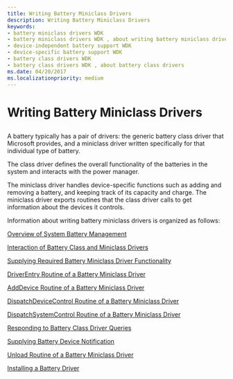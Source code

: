 ```yaml
---
title: Writing Battery Miniclass Drivers
description: Writing Battery Miniclass Drivers
keywords:
- battery miniclass drivers WDK
- battery miniclass drivers WDK , about writing battery miniclass drivers
- device-independent battery support WDK
- device-specific battery support WDK
- battery class drivers WDK
- battery class drivers WDK , about battery class drivers
ms.date: 04/20/2017
ms.localizationpriority: medium
---
```


# Writing Battery Miniclass Drivers


## <span id="ddk_writing_battery_miniclass_drivers_dg"></span><span id="DDK_WRITING_BATTERY_MINICLASS_DRIVERS_DG"></span>


A battery typically has a pair of drivers: the generic battery class driver that Microsoft provides, and a miniclass driver written specifically for that individual type of battery.

The class driver defines the overall functionality of the batteries in the system and interacts with the power manager.

The miniclass driver handles device-specific functions such as adding and removing a battery, and keeping track of its capacity and charge. The miniclass driver exports routines that the class driver calls to get information about the devices it controls.

Information about writing battery miniclass drivers is organized as follows:

[Overview of System Battery Management](overview-of-system-battery-management.md)

[Interaction of Battery Class and Miniclass Drivers](interaction-of-battery-class-and-miniclass-drivers.md)

[Supplying Required Battery Miniclass Driver Functionality](supplying-required-battery-miniclass-driver-functionality.md)

[DriverEntry Routine of a Battery Miniclass Driver](driverentry-routine-of-a-battery-miniclass-driver.md)

[AddDevice Routine of a Battery Miniclass Driver](adddevice-routine-of-a-battery-miniclass-driver.md)

[DispatchDeviceControl Routine of a Battery Miniclass Driver](dispatchdevicecontrol-routine-of-a-battery-miniclass-driver.md)

[DispatchSystemControl Routine of a Battery Miniclass Driver](dispatchsystemcontrol-routine-of-a-battery-miniclass-driver.md)

[Responding to Battery Class Driver Queries](responding-to-battery-class-driver-queries.md)

[Supplying Battery Device Notification](supplying-battery-device-notification.md)

[Unload Routine of a Battery Miniclass Driver](unload-routine-of-a-battery-miniclass-driver.md)

[Installing a Battery Driver](installing-a-battery-driver.md)

 

 




